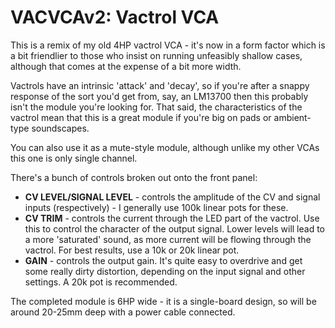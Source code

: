# VACVCAv2: Vactrol VCA

This is a remix of my old 4HP vactrol VCA - it's now in a form factor which is a bit friendlier to those who insist on running unfeasibly shallow cases, 
although that comes at the expense of a bit more width.

Vactrols have an intrinsic 'attack' and 'decay', so if you're after a snappy response of the sort you'd get from, say, an LM13700 then this probably isn't 
the module you're looking for. That said, the characteristics of the vactrol mean that this is a great module if you're big on pads or ambient-type soundscapes.

You can also use it as a mute-style module, although unlike my other VCAs this one is only single channel.

There's a bunch of controls broken out onto the front panel:

- **CV LEVEL/SIGNAL LEVEL** - controls the amplitude of the CV and signal inputs (respectively) - I generally use 100k linear pots for these.
- **CV TRIM** - controls the current through the LED part of the vactrol. Use this to control the character of the output signal. Lower levels will lead to a more 'saturated' sound, as more current will be flowing through the vactrol. For best results, use a 10k or 20k linear pot.
- **GAIN** - controls the output gain. It's quite easy to overdrive and get some really dirty distortion, depending on the input signal and other settings. A 20k pot is recommended.

The completed module is 6HP wide - it is a single-board design, so will be around 20-25mm deep with a power cable connected.
